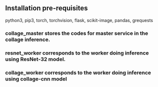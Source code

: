## Installation pre-requisites
python3, pip3, torch, torchvision, flask, scikit-image, pandas, grequests

### collage_master stores the codes for master service in the collage inference.
### resnet_worker corresponds to the worker doing inference using ResNet-32 model.
### collage_worker corresponds to the worker doing inference using collage-cnn model
